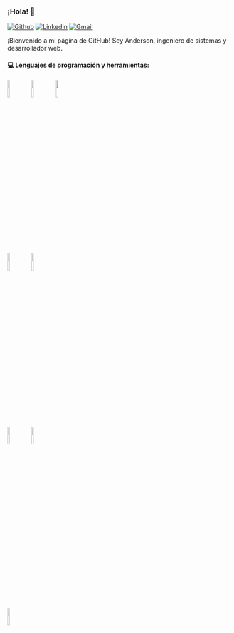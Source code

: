 ### ¡Hola! 👋 

[![Github](https://img.shields.io/badge/-Github-000?style=flat&logo=Github&logoColor=white)]([https://github.com/FernandoRoldan93](https://github.com/andersonmena87))
[![Linkedin](https://img.shields.io/badge/-LinkedIn-blue?style=flat&logo=Linkedin&logoColor=white)](https://www.linkedin.com/in/anderson-mena/)
[![Gmail](https://img.shields.io/badge/-Gmail-c14438?style=flat&logo=Gmail&logoColor=white)](mailto:andersonmena87@gmail.com)

¡Bienvenido a mi página de GitHub! Soy Anderson, ingeniero de sistemas y desarrollador web.  

#### :computer: Lenguajes de programación y herramientas: 
<p>

<code><img width="10%" src="https://www.vectorlogo.zone/logos/angular/angular-ar21.svg"></code>
<code><img width="10%" src="https://www.vectorlogo.zone/logos/reactjs/reactjs-ar21.svg"></code>
<code><img width="10%" src="https://www.vectorlogo.zone/logos/vuejs/vuejs-ar21.svg"></code>
<br />
<code><img width="10%" src="https://www.vectorlogo.zone/logos/oracle/oracle-ar21.svg"></code>
<code><img width="10%" src="https://www.vectorlogo.zone/logos/mongodb/mongodb-ar21.svg"></code>
<br />
<code><img width="10%" src="https://www.vectorlogo.zone/logos/dotnet/dotnet-ar21.svg"></code>
<code><img width="10%" src="https://www.vectorlogo.zone/logos/nodejs/nodejs-ar21.svg"></code>  
<br />
<code><img width="10%" src="https://www.vectorlogo.zone/logos/git-scm/git-scm-ar21.svg"></code>
</p>


